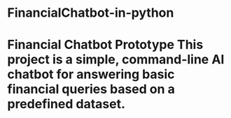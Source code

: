 # FinancialChatbot-in-python
# Financial Chatbot Prototype  This project is a simple, command-line AI chatbot for answering basic financial queries based on a predefined dataset.
